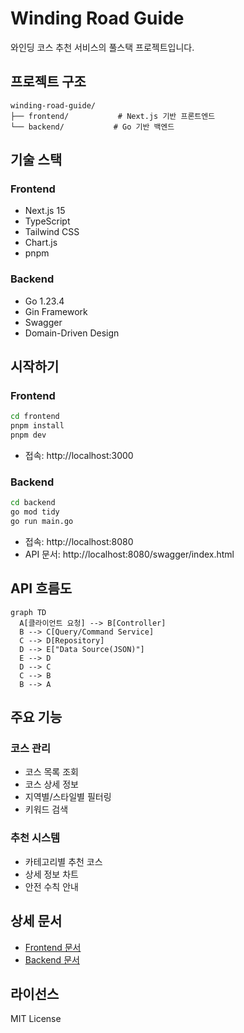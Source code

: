 # Winding Road Guide

와인딩 코스 추천 서비스의 풀스택 프로젝트입니다.

## 프로젝트 구조

```
winding-road-guide/
├── frontend/           # Next.js 기반 프론트엔드
└── backend/           # Go 기반 백엔드
```

## 기술 스택

### Frontend
- Next.js 15
- TypeScript
- Tailwind CSS
- Chart.js
- pnpm

### Backend
- Go 1.23.4
- Gin Framework
- Swagger
- Domain-Driven Design

## 시작하기

### Frontend
```bash
cd frontend
pnpm install
pnpm dev
```
- 접속: http://localhost:3000

### Backend
```bash
cd backend
go mod tidy
go run main.go
```
- 접속: http://localhost:8080
- API 문서: http://localhost:8080/swagger/index.html

## API 흐름도
```mermaid
graph TD
  A[클라이언트 요청] --> B[Controller]
  B --> C[Query/Command Service]
  C --> D[Repository]
  D --> E["Data Source(JSON)"]
  E --> D
  D --> C
  C --> B
  B --> A
```

## 주요 기능

### 코스 관리
- 코스 목록 조회
- 코스 상세 정보
- 지역별/스타일별 필터링
- 키워드 검색

### 추천 시스템
- 카테고리별 추천 코스
- 상세 정보 차트
- 안전 수칙 안내

## 상세 문서
- [Frontend 문서](./frontend/README.md)
- [Backend 문서](./backend/README.md)

## 라이선스
MIT License

